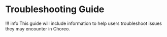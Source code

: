 # Troubleshooting Guide

!!! info
    This guide will include information to help users troubleshoot issues they may encounter in Choreo.